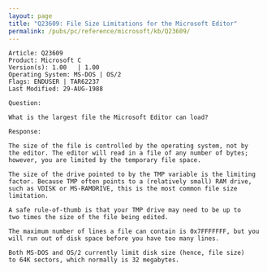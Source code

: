 ```yaml
---
layout: page
title: "Q23609: File Size Limitations for the Microsoft Editor"
permalink: /pubs/pc/reference/microsoft/kb/Q23609/
---
```


	Article: Q23609
	Product: Microsoft C
	Version(s): 1.00   | 1.00
	Operating System: MS-DOS | OS/2
	Flags: ENDUSER | TAR62237
	Last Modified: 29-AUG-1988
	
	Question:
	
	What is the largest file the Microsoft Editor can load?
	
	Response:
	
	The size of the file is controlled by the operating system, not by
	the editor. The editor will read in a file of any number of bytes;
	however, you are limited by the temporary file space.
	
	The size of the drive pointed to by the TMP variable is the limiting
	factor. Because TMP often points to a (relatively small) RAM drive,
	such as VDISK or MS-RAMDRIVE, this is the most common file size
	limitation.
	
	A safe rule-of-thumb is that your TMP drive may need to be up to
	two times the size of the file being edited.
	
	The maximum number of lines a file can contain is 0x7FFFFFFF, but you
	will run out of disk space before you have too many lines.
	
	Both MS-DOS and OS/2 currently limit disk size (hence, file size)
	to 64K sectors, which normally is 32 megabytes.
